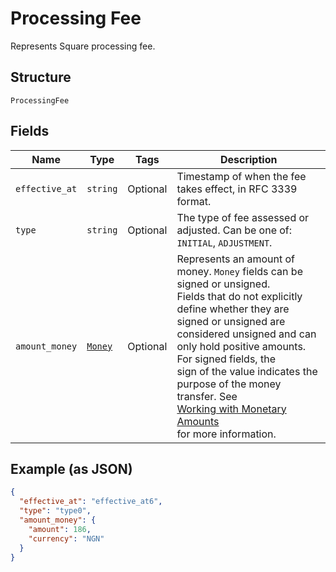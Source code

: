 
# Processing Fee

Represents Square processing fee.

## Structure

`ProcessingFee`

## Fields

| Name | Type | Tags | Description |
|  --- | --- | --- | --- |
| `effective_at` | `string` | Optional | Timestamp of when the fee takes effect, in RFC 3339 format. |
| `type` | `string` | Optional | The type of fee assessed or adjusted. Can be one of: `INITIAL`, `ADJUSTMENT`. |
| `amount_money` | [`Money`](/doc/models/money.md) | Optional | Represents an amount of money. `Money` fields can be signed or unsigned.<br>Fields that do not explicitly define whether they are signed or unsigned are<br>considered unsigned and can only hold positive amounts. For signed fields, the<br>sign of the value indicates the purpose of the money transfer. See<br>[Working with Monetary Amounts](https://developer.squareup.com/docs/build-basics/working-with-monetary-amounts)<br>for more information. |

## Example (as JSON)

```json
{
  "effective_at": "effective_at6",
  "type": "type0",
  "amount_money": {
    "amount": 186,
    "currency": "NGN"
  }
}
```

